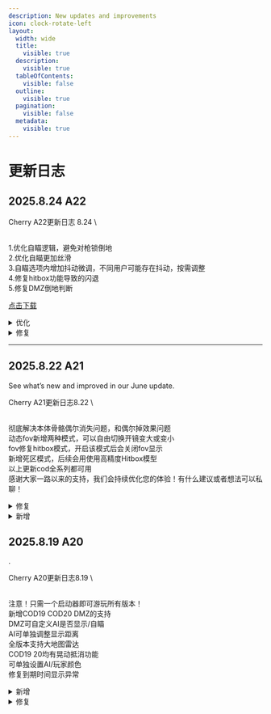 ```yaml
---
description: New updates and improvements
icon: clock-rotate-left
layout:
  width: wide
  title:
    visible: true
  description:
    visible: true
  tableOfContents:
    visible: false
  outline:
    visible: true
  pagination:
    visible: false
  metadata:
    visible: true
---
```


# 更新日志

## 2025.8.24 A22



Cherry A22更新日志 8.24\
\
1.优化自瞄逻辑，避免对枪锁倒地\
2.优化自瞄更加丝滑\
3.自瞄选项内增加抖动微调，不同用户可能存在抖动，按需调整\
4.修复hitbox功能导致的闪退\
5.修复DMZ倒地判断

[点击下载](https://vip.123pan.cn/1825695237/25055842)

<details>

<summary>优化</summary>

1.优化自瞄逻辑，避免对枪锁倒地\
2.优化自瞄更加丝滑\
3.自瞄选项内增加抖动微调，不同用户可能存在抖动，按需调整

</details>

<details>

<summary>修复</summary>

4.修复hitbox功能导致的闪退\
5.修复DMZ倒地判断

</details>

***

## 2025.8.22 A21

See what’s new and improved in our June update.

Cherry A21更新日志8.22\
\
彻底解决本体骨骼偶尔消失问题，和偶尔掉效果问题\
动态fov新增两种模式，可以自由切换开镜变大或变小\
fov修复hitbox模式，开启该模式后会关闭fov显示\
新增死区模式，后续会用使用高精度Hitbox模型\
以上更新cod全系列都可用\
感谢大家一路以来的支持，我们会持续优化您的体验！有什么建议或者想法可以私聊！

<details>

<summary>修复</summary>

* 彻底解决本体骨骼偶尔消失问题，和偶尔掉效果问题

</details>

<details>

<summary>新增</summary>

* 动态fov新增两种模式，可以自由切换开镜变大或变小
* 新增死区模式，后续会用使用高精度Hitbox模型



</details>

## 2025.8.19 A20

.

Cherry A20更新日志8.19\
\
注意！只需一个启动器即可游玩所有版本！\
新增COD19 COD20 DMZ的支持\
DMZ可自定义AI是否显示/自瞄\
AI可单独调整显示距离\
全版本支持大地图雷达\
COD19 20均有晃动抵消功能\
可单独设置AI/玩家颜色\
修复到期时间显示异常

<details>

<summary>新增</summary>

* 新增COD19 COD20 DMZ的支持
* DMZ可自定义AI是否显示/自瞄
* AI可单独调整显示距离
* 全版本支持大地图雷达
* COD19 20均有晃动抵消功能
* 可单独设置AI/玩家颜色

</details>

<details>

<summary>修复</summary>

* 修复到期时间显示异常



</details>
